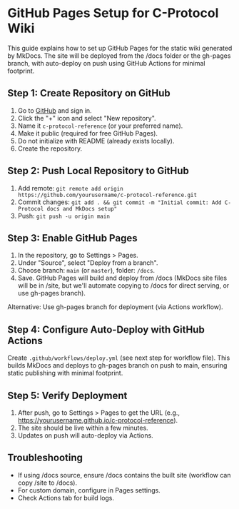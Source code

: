 # GitHub Pages Setup for C-Protocol Wiki

This guide explains how to set up GitHub Pages for the static wiki generated by MkDocs. The site will be deployed from the /docs folder or the gh-pages branch, with auto-deploy on push using GitHub Actions for minimal footprint.

## Step 1: Create Repository on GitHub
1. Go to [GitHub](https://github.com) and sign in.
2. Click the "+" icon and select "New repository".
3. Name it `c-protocol-reference` (or your preferred name).
4. Make it public (required for free GitHub Pages).
5. Do not initialize with README (already exists locally).
6. Create the repository.

## Step 2: Push Local Repository to GitHub
1. Add remote: `git remote add origin https://github.com/yourusername/c-protocol-reference.git`
2. Commit changes: `git add . && git commit -m "Initial commit: Add C-Protocol docs and MkDocs setup"`
3. Push: `git push -u origin main`

## Step 3: Enable GitHub Pages
1. In the repository, go to Settings > Pages.
2. Under "Source", select "Deploy from a branch".
3. Choose branch: `main` (or `master`), folder: `/docs`.
4. Save. GitHub Pages will build and deploy from /docs (MkDocs site files will be in /site, but we'll automate copying to /docs for direct serving, or use gh-pages branch).

Alternative: Use gh-pages branch for deployment (via Actions workflow).

## Step 4: Configure Auto-Deploy with GitHub Actions
Create `.github/workflows/deploy.yml` (see next step for workflow file). This builds MkDocs and deploys to gh-pages branch on push to main, ensuring static publishing with minimal footprint.

## Step 5: Verify Deployment
1. After push, go to Settings > Pages to get the URL (e.g., https://yourusername.github.io/c-protocol-reference).
2. The site should be live within a few minutes.
3. Updates on push will auto-deploy via Actions.

## Troubleshooting
- If using /docs source, ensure /docs contains the built site (workflow can copy /site to /docs).
- For custom domain, configure in Pages settings.
- Check Actions tab for build logs.
